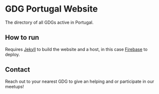 # GDG Portugal Website

The directory of all GDGs active in Portugal.

## How to run

Requires [Jekyll](https://jekyllrb.com/) to build the website and a host, in this case [Firebase](https://firebase.google.com/) to deploy.

## Contact

Reach out to your nearest GDG to give an helping and or participate in our meetups!